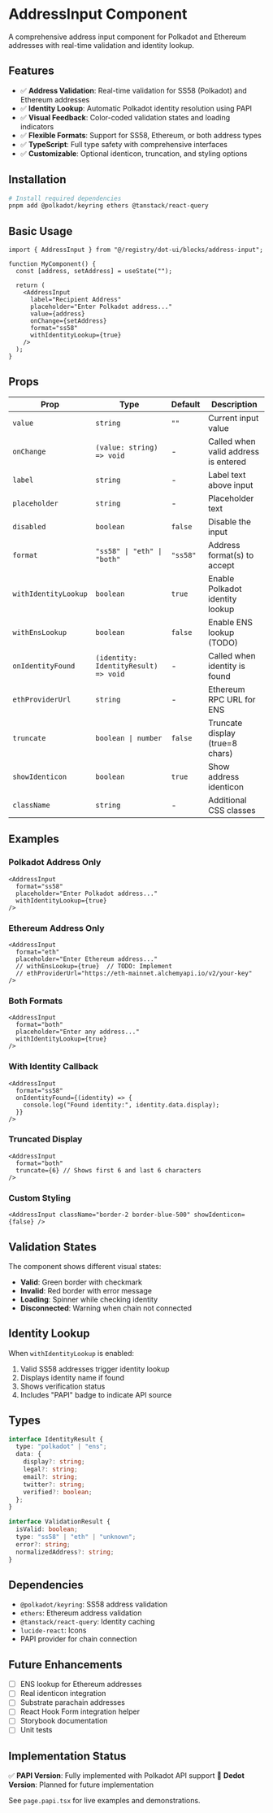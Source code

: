 # AddressInput Component

A comprehensive address input component for Polkadot and Ethereum addresses with
real-time validation and identity lookup.

## Features

- ✅ **Address Validation**: Real-time validation for SS58 (Polkadot) and
  Ethereum addresses
- ✅ **Identity Lookup**: Automatic Polkadot identity resolution using PAPI
- ✅ **Visual Feedback**: Color-coded validation states and loading indicators
- ✅ **Flexible Formats**: Support for SS58, Ethereum, or both address types
- ✅ **TypeScript**: Full type safety with comprehensive interfaces
- ✅ **Customizable**: Optional identicon, truncation, and styling options

## Installation

```bash
# Install required dependencies
pnpm add @polkadot/keyring ethers @tanstack/react-query
```

## Basic Usage

```tsx
import { AddressInput } from "@/registry/dot-ui/blocks/address-input";

function MyComponent() {
  const [address, setAddress] = useState("");

  return (
    <AddressInput
      label="Recipient Address"
      placeholder="Enter Polkadot address..."
      value={address}
      onChange={setAddress}
      format="ss58"
      withIdentityLookup={true}
    />
  );
}
```

## Props

| Prop                 | Type                                 | Default  | Description                          |
| -------------------- | ------------------------------------ | -------- | ------------------------------------ |
| `value`              | `string`                             | `""`     | Current input value                  |
| `onChange`           | `(value: string) => void`            | -        | Called when valid address is entered |
| `label`              | `string`                             | -        | Label text above input               |
| `placeholder`        | `string`                             | -        | Placeholder text                     |
| `disabled`           | `boolean`                            | `false`  | Disable the input                    |
| `format`             | `"ss58" \| "eth" \| "both"`          | `"ss58"` | Address format(s) to accept          |
| `withIdentityLookup` | `boolean`                            | `true`   | Enable Polkadot identity lookup      |
| `withEnsLookup`      | `boolean`                            | `false`  | Enable ENS lookup (TODO)             |
| `onIdentityFound`    | `(identity: IdentityResult) => void` | -        | Called when identity is found        |
| `ethProviderUrl`     | `string`                             | -        | Ethereum RPC URL for ENS             |
| `truncate`           | `boolean \| number`                  | `false`  | Truncate display (true=8 chars)      |
| `showIdenticon`      | `boolean`                            | `true`   | Show address identicon               |
| `className`          | `string`                             | -        | Additional CSS classes               |

## Examples

### Polkadot Address Only

```tsx
<AddressInput
  format="ss58"
  placeholder="Enter Polkadot address..."
  withIdentityLookup={true}
/>
```

### Ethereum Address Only

```tsx
<AddressInput
  format="eth"
  placeholder="Enter Ethereum address..."
  // withEnsLookup={true}  // TODO: Implement
  // ethProviderUrl="https://eth-mainnet.alchemyapi.io/v2/your-key"
/>
```

### Both Formats

```tsx
<AddressInput
  format="both"
  placeholder="Enter any address..."
  withIdentityLookup={true}
/>
```

### With Identity Callback

```tsx
<AddressInput
  format="ss58"
  onIdentityFound={(identity) => {
    console.log("Found identity:", identity.data.display);
  }}
/>
```

### Truncated Display

```tsx
<AddressInput
  format="both"
  truncate={6} // Shows first 6 and last 6 characters
/>
```

### Custom Styling

```tsx
<AddressInput className="border-2 border-blue-500" showIdenticon={false} />
```

## Validation States

The component shows different visual states:

- **Valid**: Green border with checkmark
- **Invalid**: Red border with error message
- **Loading**: Spinner while checking identity
- **Disconnected**: Warning when chain not connected

## Identity Lookup

When `withIdentityLookup` is enabled:

1. Valid SS58 addresses trigger identity lookup
2. Displays identity name if found
3. Shows verification status
4. Includes "PAPI" badge to indicate API source

## Types

```typescript
interface IdentityResult {
  type: "polkadot" | "ens";
  data: {
    display?: string;
    legal?: string;
    email?: string;
    twitter?: string;
    verified?: boolean;
  };
}

interface ValidationResult {
  isValid: boolean;
  type: "ss58" | "eth" | "unknown";
  error?: string;
  normalizedAddress?: string;
}
```

## Dependencies

- `@polkadot/keyring`: SS58 address validation
- `ethers`: Ethereum address validation
- `@tanstack/react-query`: Identity caching
- `lucide-react`: Icons
- PAPI provider for chain connection

## Future Enhancements

- [ ] ENS lookup for Ethereum addresses
- [ ] Real identicon integration
- [ ] Substrate parachain addresses
- [ ] React Hook Form integration helper
- [ ] Storybook documentation
- [ ] Unit tests

## Implementation Status

✅ **PAPI Version**: Fully implemented with Polkadot API support 🚧 **Dedot
Version**: Planned for future implementation

See `page.papi.tsx` for live examples and demonstrations.
